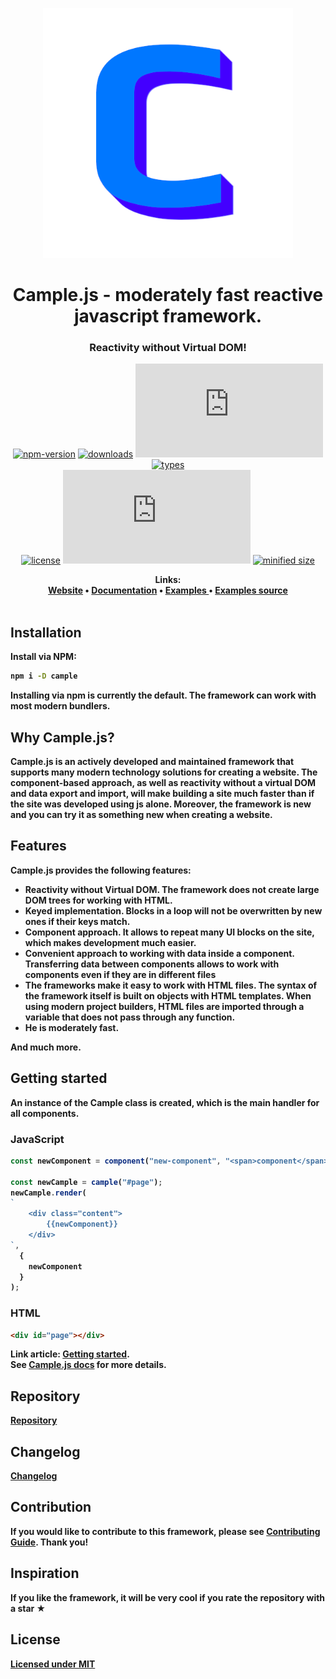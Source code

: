 <p align="center">
    <a href="https://www.npmjs.com/package/cample">
        <img width="400" height="400" src="https://github.com/Camplejs/media/blob/main/logo_cample.png" alt="cample" >
    </a>
</p>
<h1 align="center">Cample.js - moderately fast reactive javascript framework.</h1>
<h3 align="center">Reactivity without Virtual DOM!</h3>
<div align="center">

[![npm-version](https://img.shields.io/npm/v/cample?logo=npm&color=blue&style=flat-square)](https://www.npmjs.com/package/cample)
[![downloads](https://img.shields.io/npm/dt/cample?color=blue&style=flat-square)](https://www.npmjs.com/package/cample)
[![stars](https://img.shields.io/github/stars/Camplejs/Cample.js?logo=github&style=flat-square)](https://github.com/Camplejs/Cample.js)
[![types](https://img.shields.io/npm/types/cample?logo=typescript&style=flat-square)](https://github.com/Camplejs/Cample.js)<br>
[![license](https://img.shields.io/npm/l/cample?color=blue&style=flat-square)](https://github.com/Camplejs/Cample.js/blob/main/LICENSE)
[![repo-size](https://img.shields.io/github/repo-size/Camplejs/Cample.js?logo=github&style=flat-square)](https://github.com/Camplejs/Cample.js)
[![minified size](https://img.shields.io/bundlephobia/min/cample?logo=npm&style=flat-square)](https://www.npmjs.com/package/cample)

</div>

<div align="center"><b>Links:<br> <a href="https://camplejs.github.io">Website</a> • <a href="https://camplejs.github.io/documentation/introduction.html">Documentation</a> • <a href="https://camplejs.github.io/examples.html"> Examples </a> • <a href="https://codepen.io/Camplejs">Examples source</a></div>
<br>

## Installation

Install via NPM:

```bash
npm i -D cample
```

Installing via npm is currently the default. The framework can work with most modern bundlers.

## Why Cample.js?

Cample.js is an actively developed and maintained framework that supports many modern technology solutions for creating a website. The component-based approach, as well as reactivity without a virtual DOM and data export and import, will make building a site much faster than if the site was developed using js alone. Moreover, the framework is new and you can try it as something new when creating a website.

## Features

Cample.js provides the following features:

- Reactivity without Virtual DOM. The framework does not create large DOM trees for working with HTML.
- Keyed implementation. Blocks in a loop will not be overwritten by new ones if their keys match.
- Component approach. It allows to repeat many UI blocks on the site, which makes development much easier.
- Convenient approach to working with data inside a component. Transferring data between components allows to work with components even if they are in different files
- The frameworks make it easy to work with HTML files. The syntax of the framework itself is built on objects with HTML templates. When using modern project builders, HTML files are imported through a variable that does not pass through any function.
- He is moderately fast.

And much more.

## Getting started

An instance of the Cample class is created, which is the main handler for all components.

### JavaScript

```javascript
const newComponent = component("new-component", "<span>component</span>");

const newCample = cample("#page");
newCample.render(
`
    <div class="content">
        {{newComponent}}
    </div>
`,
  {
    newComponent
  }
);
```

### HTML

```html
<div id="page"></div>
```

Link article: <a href="https://camplejs.github.io/documentation/getting-started.html">Getting started</a>.<br>
See <a href="https://camplejs.github.io/documentation/introduction.html">Cample.js docs</a> for more details.

## Repository

[Repository](https://github.com/Camplejs/Cample.js)

## Changelog

[Changelog](https://github.com/Camplejs/Cample.js/releases)

## Contribution

If you would like to contribute to this framework, please see [Contributing Guide](https://github.com/Camplejs/Cample.js/blob/main/CONTRIBUTING.md). Thank you!

## Inspiration

If you like the framework, it will be very cool if you rate the repository with a star ★

## License

[Licensed under MIT](https://github.com/Camplejs/Cample.js/blob/main/LICENSE)
